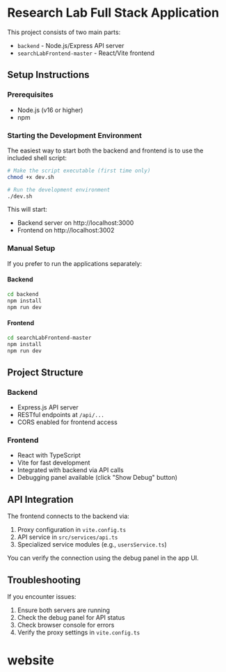 # Research Lab Full Stack Application

This project consists of two main parts:

- `backend` - Node.js/Express API server
- `searchLabFrontend-master` - React/Vite frontend

## Setup Instructions

### Prerequisites

- Node.js (v16 or higher)
- npm

### Starting the Development Environment

The easiest way to start both the backend and frontend is to use the included shell script:

```bash
# Make the script executable (first time only)
chmod +x dev.sh

# Run the development environment
./dev.sh
```

This will start:

- Backend server on http://localhost:3000
- Frontend on http://localhost:3002

### Manual Setup

If you prefer to run the applications separately:

#### Backend

```bash
cd backend
npm install
npm run dev
```

#### Frontend

```bash
cd searchLabFrontend-master
npm install
npm run dev
```

## Project Structure

### Backend

- Express.js API server
- RESTful endpoints at `/api/...`
- CORS enabled for frontend access

### Frontend

- React with TypeScript
- Vite for fast development
- Integrated with backend via API calls
- Debugging panel available (click "Show Debug" button)

## API Integration

The frontend connects to the backend via:

1. Proxy configuration in `vite.config.ts`
2. API service in `src/services/api.ts`
3. Specialized service modules (e.g., `usersService.ts`)

You can verify the connection using the debug panel in the app UI.

## Troubleshooting

If you encounter issues:

1. Ensure both servers are running
2. Check the debug panel for API status
3. Check browser console for errors
4. Verify the proxy settings in `vite.config.ts`
# website
